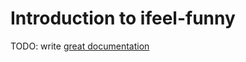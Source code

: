 # Introduction to ifeel-funny

TODO: write [great documentation](http://jacobian.org/writing/what-to-write/)
